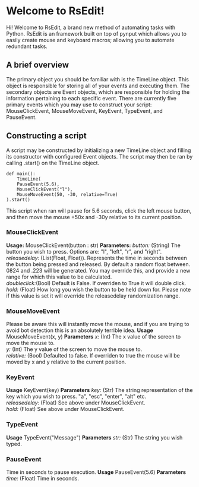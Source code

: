 # Welcome to RsEdit!

Hi! Welcome to RsEdit, a brand new method of automating tasks with Python. RsEdit is an framework built on top of pynput which allows you to easily create mouse and keyboard macros; allowing you to automate redundant tasks. 

## A brief overview
The primary object you should be familiar with is the TimeLine object. This object is responsible for storing all of your events and executing them. 
The secondary objects are Event objects, which are responsible for holding the information pertaining to each specific event. There are currently five primary events which you may use to construct your script: MouseClickEvent, MouseMoveEvent, KeyEvent, TypeEvent, and PauseEvent. 

## Constructing a script
A script may be constructed by initializing a new TimeLine object and filling its constructor with configured Event objects. The script may then be ran by calling .start() on the TimeLine object. <br>
```
def main():
	TimeLine(
	PauseEvent(5.6),
	MouseClickEvent("l"),
	MouseMoveEvent(50, -30, relative=True)
).start()
```

This script when ran will pause for 5.6 seconds, click the left mouse button, and then move the mouse +50x and -30y relative to its current position. 

### MouseClickEvent
**Usage:**
MouseClickEvent(button : str)
**Parameters:** 
*button:* (String) The button you wish to press. Options are: "l", "left", "r", and "right". <br>
*releasedelay:* (List(Float, Float)). Represents the time in seconds between the button being pressed and released. By default a random float between. 0824 and .223 will be generated. You may override this, and provide a new range for which this value to be calculated. <br>
*doubleclick:*(Bool) Default is False. If overriden to True it will double click. <br>
*hold:* (Float) How long you wish the button to be held down for. Please note if this value is set it will override the releasedelay randomization range.<br>
### MouseMoveEvent
Please be aware this will instantly move the mouse, and if you are trying to avoid bot detection this is an absolutely terrible idea. 
**Usage**
MouseMoveEvent(x, y)
**Parameters**
*x:* (Int) The x value of the screen to move the mouse to.<br>
*y:* (Int) The y value of the screen to move the mouse to.<br>
*relative:* (Bool) Defaulted to false. If overriden to true the mouse will be moved by x and y relative to the current position. <br>
### KeyEvent
**Usage**
KeyEvent(key)
**Parameters**
*key:* (Str) The string representation of the key which you wish to press. "a", "esc", "enter", "alt" etc. <br>
*releasedelay:* (Float) See above under MouseClickEvent.<br>
*hold:* (Float) See above under MouseClickEvent.<br>
### TypeEvent
**Usage**
TypeEvent("Message")
**Parameters**
*str:* (Str) The string you wish typed. 
### PauseEvent
Time in seconds to pause execution. 
**Usage**
PauseEvent(5.6)
**Parameters**
*time:* (Float) Time in seconds.



